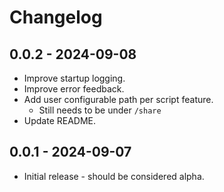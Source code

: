 # Changelog

## 0.0.2 - 2024-09-08
 - Improve startup logging.
 - Improve error feedback.
 - Add user configurable path per script feature.
   - Still needs to be under `/share`
 - Update README.

## 0.0.1 - 2024-09-07
 - Initial release - should be considered alpha.

